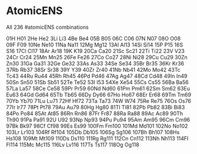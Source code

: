 # AtomicENS
All 236 #atomicENS combinations


01H	H01
2He	He2
3Li	Li3
4Be	Be4
05B	B05
06C	C06
07N	N07
08O	O08
09F	F09
10Ne	Ne10
11Na	Na11
12Mg	Mg12
13Al	Al13
14Si	Si14
15P	P15
16S	S16
17Cl	Cl17
18Ar	Ar18
19K	K19
20Ca	Ca20
21Sc	Sc21
22Ti	Ti22
23V	V23
24Cr	Cr24
25Mn	Mn25
26Fe	Fe26
27Co	Co27
28Ni	Ni28
29Cu	Cu29
30Zn	Zn30
31Ga	Ga31
32Ge	Ge32
33As	As33
34Se	Se34
35Br	Br35
36Kr	Kr36
37Rb	Rb37
38Sr	Sr38
39Y	Y39
40Zr	Zr40
41Nb	Nb41
42Mo	Mo42
43Tc	Tc43
44Ru	Ru44
45Rh	Rh45
46Pd	Pd46
47Ag	Ag47
48Cd	Cd48
49In	In49
50Sn	Sn50
51Sb	Sb51
52Te	Te52
53I	I53
54Xe	Xe54
55Cs	Cs55
56Ba	Ba56
57La	La57
58Ce	Ce58
59Pr	Pr59
60Nd	Nd60
61Pm	Pm61
62Sm	Sm62
63Eu	Eu63
64Gd	Gd64
65Tb	Tb65
66Dy	Dy66
67Ho	Ho67
68Er	Er68
69Tm	Tm69
70Yb	Yb70
71Lu	Lu71
72Hf	Hf72
73Ta	Ta73
74W	W74
75Re	Re75
76Os	Os76
77Ir	Ir77
78Pt	Pt78
79Au	Au79
80Hg	Hg80
81Tl	Tl81
82Pb	Pb82
83Bi	Bi83
84Po	Po84
85At	At85
86Rn	Rn86
87Fr	Fr87
88Ra	Ra88
89Ac	Ac89
90Th	Th90
91Pa	Pa91
92U	U92
93Np	Np93
94Pu	Pu94
95Am	Am95
96Cm	Cm96
97Bk	Bk97
98Cf	Cf98
99Es	Es99
100Fm	Fm100
101Md	Md101
102No	No102
103Lr	Lr103
104Rf	Rf104
105Db	Db105
106Sg	Sg106
107Bh	Bh107
108Hs	Hs108
109Mt	Mt109
110Ds	Ds110
111Rg	Rg111
112Cn	Cn112
113Nh	Nh113
114Fl	Fl114
115Mc	Mc115
116Lv	Lv116
117Ts	Ts117
118Og	Og118
